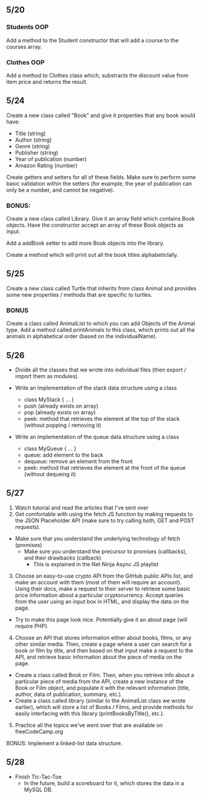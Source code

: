 ## 5/20

### Students OOP

Add a method to the Student constructor that will add a course to the courses array.

### Clothes OOP

Add a method to Clothes class which, substracts the discount value from item price and returns the result.





## 5/24

Create a new class called "Book" and give it properties that any book would have:

* Title (string)
* Author (string)
* Genre (string)
* Publisher (string)
* Year of publication (number)
* Amazon Rating (number)

Create getters and setters for all of these fields. Make sure to perform some basic validation within the setters (for example, the year of publication can only be a number, and cannot be negative).

### BONUS:

Create a new class called Library. Give it an array field which contains Book objects. Have the constructor accept an array of these Book objects as input.

Add a addBook setter to add more Book objects into the library.

Create a method which will print out all the book titles alphabeticlally.


## 5/25

Create a new class called Turtle that inherits from class Animal and provides some new properties / methods that are specific to turtles.

### BONUS

Create a class called AnimalList to which you can add Objects of the Animal type. Add a method called printAnimals to this class, which prints out all the animals in alphabetical order (based on the individualName).


## 5/26

* Divide all the classes that we wrote into individual files (then export / import them as modules).

* Write an implementation of the stack data structure using a class
  * class MyStack { ... }
  * push (already exists on array)
  * pop (already exists on array)
  * peek: method that retrieves the element at the top of the stack (without popping / removing it)

* Write an implementation of the queue data structure using a class
  * class MyQueue { ... }
  * queue: add element to the back
  * dequeue: remove an element from the front
  * peek: method that retrieves the element at the front of the queue (without dequeing it)


## 5/27

1. Watch tutorial and read the articles that I've sent over
2. Get comfortable with using the fetch JS function by making requests to the JSON Placeholder API (make sure to try calling both, GET and POST requests).
  * Make sure that you understand the underlying technology of fetch (promises)
    * Make sure you understand the precursor to promises (callbacks), and their drawbacks (callback)
      * This is explained in the Net Ninja Async JS playlist
3. Choose an easy-to-use crypto API from the GitHub public APIs list, and make an account with them (most of them will require an account). Using their docs, make a request to their server to retrieve some basic price information about a particular cryptocurrency. Accept queries from the user using an input box in HTML, and display the data on the page.
  * Try to make this page look nice. Potentially give it an about page (will require PHP).
4. Choose an API that stores information either about books, films, or any other similar media. Then, create a page where a user can search for a book or film by title, and then based on that input make a request to the API, and retrieve basic information about the piece of media on the page.
  * Create a class called Book or Film. Then, when you retrieve info about a particular piece of media from the API, create a new instance of the Book or Film object, and populate it with the relevant information (title, author, data of publication, summary, etc.).
  * Create a class called library (similar to the AnimalList class we wrote earlier), which will store a list of Books / Films, and provide methods for easily interfacing with this library (printBooksByTitle(), etc.).
5. Practice all the topics we've went over that are available on freeCodeCamp.org

BONUS: Implement a linked-list data structure.

## 5/28

* Finish Tic-Tac-Toe
  * In the future, build a scoreboard for it, which stores the data in a MySQL DB.